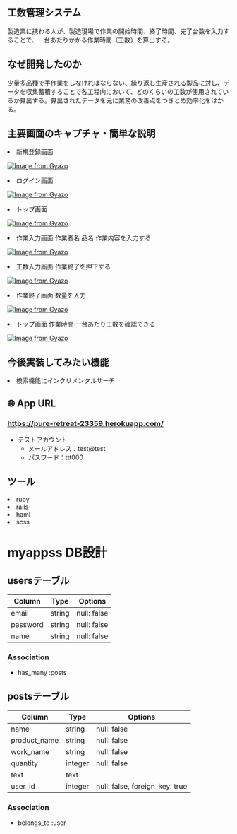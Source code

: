 ## 工数管理システム
製造業に携わる人が、製造現場で作業の開始時間、終了時間、完了台数を入力することで、一台あたりかかる作業時間（工数）を算出する。
## なぜ開発したのか
少量多品種で手作業をしなければならない、繰り返し生産される製品に対し、データを収集蓄積することで各工程内において、どのくらいの工数が使用されているか算出する。算出されたデータを元に業務の改善点をつきとめ効率化をはかる。
## 主要画面のキャプチャ・簡単な説明
<li>新規登録画面</li>

[![Image from Gyazo](https://i.gyazo.com/a24f90cc96eee2f28c4961192b9f0381.png)](https://gyazo.com/a24f90cc96eee2f28c4961192b9f0381)
<li>ログイン画面</li>

[![Image from Gyazo](https://i.gyazo.com/5f7faa98b5824ad5c4c9e918a08bdef4.png)](https://gyazo.com/5f7faa98b5824ad5c4c9e918a08bdef4)
<li>トップ画面</li>

[![Image from Gyazo](https://i.gyazo.com/77b72a4a71bf414e790046e865b083e9.png)](https://gyazo.com/77b72a4a71bf414e790046e865b083e9)
<li>作業入力画面 作業者名 品名 作業内容を入力する</li>

[![Image from Gyazo](https://i.gyazo.com/0b0afbbd96553879f4f6863ac3ff8813.png)](https://gyazo.com/0b0afbbd96553879f4f6863ac3ff8813)
<li>工数入力画面 作業終了を押下する</li>

[![Image from Gyazo](https://i.gyazo.com/b59b82c540f5e80b6921fbce345d44f5.png)](https://gyazo.com/b59b82c540f5e80b6921fbce345d44f5)
<li>作業終了画面 数量を入力</li>

[![Image from Gyazo](https://i.gyazo.com/10c1f41a84b9dbd16120a671a6178719.png)](https://gyazo.com/10c1f41a84b9dbd16120a671a6178719)
<li>トップ画面 作業時間 一台あたり工数を確認できる</li>

[![Image from Gyazo](https://i.gyazo.com/a5e846d63b58528c49355afe120007fb.png)](https://gyazo.com/a5e846d63b58528c49355afe120007fb)

## 今後実装してみたい機能
<li>検索機能にインクリメンタルサーチ</li>

## 🌐 App URL
### https://pure-retreat-23359.herokuapp.com/

* テストアカウント
  * メールアドレス：test@test
  * パスワード：ttt000



## ツール
<li>ruby</li>
<li>rails</li>
<li>haml</li>
<li>scss</li>

# myappss DB設計
## usersテーブル
|Column|Type|Options|
|------|----|-------|
|email|string|null: false|
|password|string|null: false|
|name|string|null: false|
### Association
- has_many :posts

## postsテーブル
|Column|Type|Options|
|------|----|-------|
|name|string|null: false|
|product_name|string|null: false|
|work_name|string|null: false|
|quantity|integer|null: false|
|text|text||
|user_id|integer|null: false, foreign_key: true|
### Association
- belongs_to :user


